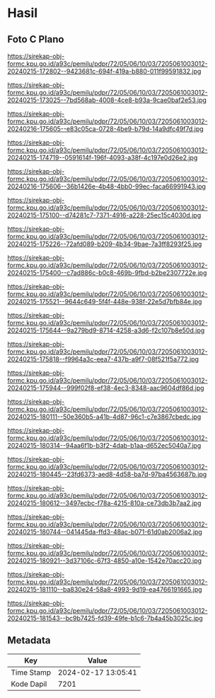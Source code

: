 # Hasil

## Foto C Plano

https://sirekap-obj-formc.kpu.go.id/a93c/pemilu/pdpr/72/05/06/10/03/7205061003012-20240215-172802--9423681c-694f-419a-b880-011f99591832.jpg

https://sirekap-obj-formc.kpu.go.id/a93c/pemilu/pdpr/72/05/06/10/03/7205061003012-20240215-173025--7bd568ab-4008-4ce8-b93a-9cae0baf2e53.jpg

https://sirekap-obj-formc.kpu.go.id/a93c/pemilu/pdpr/72/05/06/10/03/7205061003012-20240216-175605--e83c05ca-0728-4be9-b79d-14a9dfc49f7d.jpg

https://sirekap-obj-formc.kpu.go.id/a93c/pemilu/pdpr/72/05/06/10/03/7205061003012-20240215-174719--0591614f-196f-4093-a38f-4c197e0d26e2.jpg

https://sirekap-obj-formc.kpu.go.id/a93c/pemilu/pdpr/72/05/06/10/03/7205061003012-20240216-175606--36b1426e-4b48-4bb0-99ec-faca66991943.jpg

https://sirekap-obj-formc.kpu.go.id/a93c/pemilu/pdpr/72/05/06/10/03/7205061003012-20240215-175100--d74281c7-7371-4916-a228-25ec15c4030d.jpg

https://sirekap-obj-formc.kpu.go.id/a93c/pemilu/pdpr/72/05/06/10/03/7205061003012-20240215-175226--72afd089-b209-4b34-9bae-7a3ff8293f25.jpg

https://sirekap-obj-formc.kpu.go.id/a93c/pemilu/pdpr/72/05/06/10/03/7205061003012-20240215-175400--c7ad886c-b0c8-469b-9fbd-b2be2307722e.jpg

https://sirekap-obj-formc.kpu.go.id/a93c/pemilu/pdpr/72/05/06/10/03/7205061003012-20240215-175521--9644c649-5f4f-448e-938f-22e5d7bfb84e.jpg

https://sirekap-obj-formc.kpu.go.id/a93c/pemilu/pdpr/72/05/06/10/03/7205061003012-20240215-175644--9a279bd9-8714-4258-a3d6-f2c107b8e50d.jpg

https://sirekap-obj-formc.kpu.go.id/a93c/pemilu/pdpr/72/05/06/10/03/7205061003012-20240215-175818--f9964a3c-eea7-437b-a9f7-08f521f5a772.jpg

https://sirekap-obj-formc.kpu.go.id/a93c/pemilu/pdpr/72/05/06/10/03/7205061003012-20240215-175944--999f02f8-ef38-4ec3-8348-aac9604df86d.jpg

https://sirekap-obj-formc.kpu.go.id/a93c/pemilu/pdpr/72/05/06/10/03/7205061003012-20240215-180111--50e360b5-a41b-4d87-96c1-c7e3867cbedc.jpg

https://sirekap-obj-formc.kpu.go.id/a93c/pemilu/pdpr/72/05/06/10/03/7205061003012-20240215-180314--94aa6f1b-b3f2-4dab-b1aa-d652ec5040a7.jpg

https://sirekap-obj-formc.kpu.go.id/a93c/pemilu/pdpr/72/05/06/10/03/7205061003012-20240215-180445--23fd6373-aed8-4d58-ba7d-97ba4563687b.jpg

https://sirekap-obj-formc.kpu.go.id/a93c/pemilu/pdpr/72/05/06/10/03/7205061003012-20240215-180612--3497ecbc-f78a-4215-810a-ce73db3b7aa2.jpg

https://sirekap-obj-formc.kpu.go.id/a93c/pemilu/pdpr/72/05/06/10/03/7205061003012-20240215-180744--041445da-ffd3-48ac-b071-61d0ab2006a2.jpg

https://sirekap-obj-formc.kpu.go.id/a93c/pemilu/pdpr/72/05/06/10/03/7205061003012-20240215-180921--3d37106c-67f3-4850-a10e-1542e70acc20.jpg

https://sirekap-obj-formc.kpu.go.id/a93c/pemilu/pdpr/72/05/06/10/03/7205061003012-20240215-181110--ba830e24-58a8-4993-9d19-ea4766191665.jpg

https://sirekap-obj-formc.kpu.go.id/a93c/pemilu/pdpr/72/05/06/10/03/7205061003012-20240215-181543--bc9b7425-fd39-49fe-b1c6-7b4a45b3025c.jpg


## Metadata

| Key        | Value               |
| ---------- | ------------------- |
| Time Stamp | 2024-02-17 13:05:41 |
| Kode Dapil | 7201                |



